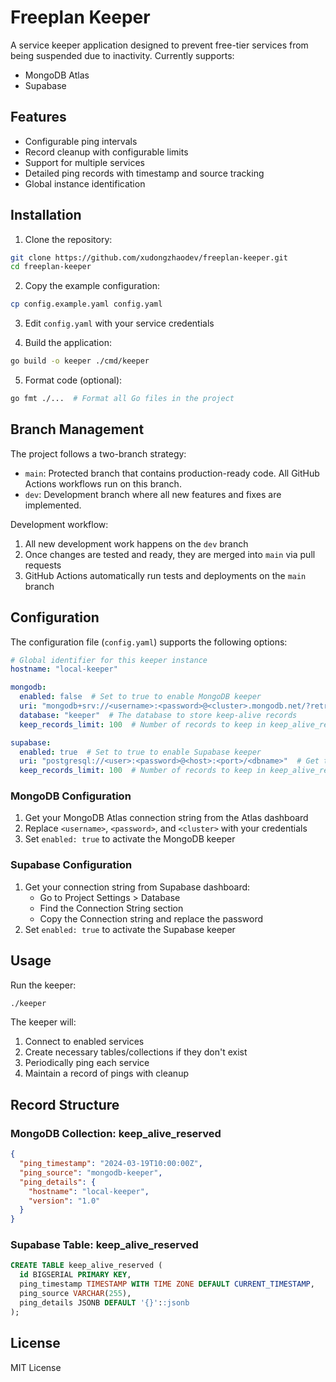# Freeplan Keeper

A service keeper application designed to prevent free-tier services from being suspended due to inactivity. Currently supports:
- MongoDB Atlas
- Supabase

## Features

- Configurable ping intervals
- Record cleanup with configurable limits
- Support for multiple services
- Detailed ping records with timestamp and source tracking
- Global instance identification

## Installation

1. Clone the repository:
```bash
git clone https://github.com/xudongzhaodev/freeplan-keeper.git
cd freeplan-keeper
```

2. Copy the example configuration:
```bash
cp config.example.yaml config.yaml
```

3. Edit `config.yaml` with your service credentials

4. Build the application:
```bash
go build -o keeper ./cmd/keeper
```

5. Format code (optional):
```bash
go fmt ./...  # Format all Go files in the project
```

## Branch Management

The project follows a two-branch strategy:

- `main`: Protected branch that contains production-ready code. All GitHub Actions workflows run on this branch.
- `dev`: Development branch where all new features and fixes are implemented.

Development workflow:
1. All new development work happens on the `dev` branch
2. Once changes are tested and ready, they are merged into `main` via pull requests
3. GitHub Actions automatically run tests and deployments on the `main` branch

## Configuration

The configuration file (`config.yaml`) supports the following options:

```yaml
# Global identifier for this keeper instance
hostname: "local-keeper"

mongodb:
  enabled: false  # Set to true to enable MongoDB keeper
  uri: "mongodb+srv://<username>:<password>@<cluster>.mongodb.net/?retryWrites=true&w=majority"
  database: "keeper"  # The database to store keep-alive records
  keep_records_limit: 100  # Number of records to keep in keep_alive_reserved collection

supabase:
  enabled: true  # Set to true to enable Supabase keeper
  uri: "postgresql://<user>:<password>@<host>:<port>/<dbname>"  # Get this from Supabase connection string
  keep_records_limit: 100  # Number of records to keep in keep_alive_reserved table
```

### MongoDB Configuration

1. Get your MongoDB Atlas connection string from the Atlas dashboard
2. Replace `<username>`, `<password>`, and `<cluster>` with your credentials
3. Set `enabled: true` to activate the MongoDB keeper

### Supabase Configuration

1. Get your connection string from Supabase dashboard:
   - Go to Project Settings > Database
   - Find the Connection String section
   - Copy the Connection string and replace the password
2. Set `enabled: true` to activate the Supabase keeper

## Usage

Run the keeper:
```bash
./keeper
```

The keeper will:
1. Connect to enabled services
2. Create necessary tables/collections if they don't exist
3. Periodically ping each service
4. Maintain a record of pings with cleanup

## Record Structure

### MongoDB Collection: keep_alive_reserved
```json
{
  "ping_timestamp": "2024-03-19T10:00:00Z",
  "ping_source": "mongodb-keeper",
  "ping_details": {
    "hostname": "local-keeper",
    "version": "1.0"
  }
}
```

### Supabase Table: keep_alive_reserved
```sql
CREATE TABLE keep_alive_reserved (
  id BIGSERIAL PRIMARY KEY,
  ping_timestamp TIMESTAMP WITH TIME ZONE DEFAULT CURRENT_TIMESTAMP,
  ping_source VARCHAR(255),
  ping_details JSONB DEFAULT '{}'::jsonb
);
```

## License

MIT License